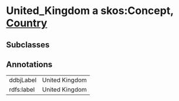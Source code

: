 # United_Kingdom a skos:Concept, [Country](/0.1/Country)

## Subclasses

## Annotations

|||
|-----|-----|
|ddbjLabel|United Kingdom|
|rdfs:label|United Kingdom|

